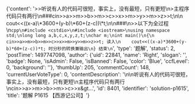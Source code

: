 {'content': '>>听说有人的代码可很短，事实上，没有最短，只有更短\n>主程序代码只有两行\n###cin>>a>>m>>b>>m>>c>>x>>m>>y>>m>>z>>t;\n\n    cout<<((x-a)\\*3600+(y-b)\\*60+(z-c))\\*t;\n\n###\n>>以下为全过程\n```cpp\n#include <cstdio>\n#include <iostream>\nusing namespace std;\nlong long a,b,c,x,y,z,t;\nchar m;\nint main()\n{\n    cin>>a>>m>>b>>m>>c>>x>>m>>y>>m>>z>>t; 读入\n    cout<<((x-a)*3600+(y-b)*60+(z-c))*t; 时分秒的转换兼输出\n} 结束\n```', 'type': '题解', 'status': 2, 'postTime': 1497747098, 'author': {'uid': 22841, 'name': 'Right', 'slogan': '', 'badge': None, 'isAdmin': False, 'isBanned': False, 'color': 'Blue', 'ccfLevel': 0, 'background': ''}, 'thumbUp': 205, 'commentCount': 148, 'currentUserVoteType': 0, 'contentDescription': '\n\n听说有人的代码可很短，事实上，没有最短，只有更短\n主程序代码只有两行\ncin&gt;&gt;a&gt;&gt;m&gt;&gt;b&gt;&gt;m&gt;&gt;c&gt;&gt;x&gt...', 'id': 8401, 'identifier': 'solution-p1615', 'title': '题解 P1615 【西游记公司】'}